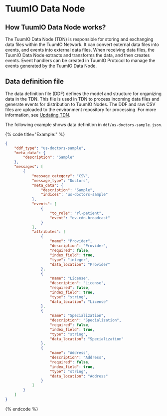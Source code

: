 # TuumIO Data Node

## How TuumIO Data Node works?

The TuumIO Data Node (TDN) is responsible for storing and exchanging data files within the TuumIO Network. It can convert external data files into events, and events into external data files. When receiving data files, the TuumIO Data Node extracts and transforms the data, and then creates events. Event handlers can be created in TuumIO Protocol to manage the events generated by the TuumIO Data Node.

## Data definition file

The data definition file (DDF) defines the model and structure for organizing data in the TDN. This file is used in TDN to process incoming data files and generate events for distribution to TuumIO Nodes. The DDF and raw CSV files are uploaded to the environment repository for processing. For more information, see [Updating TDN](../test-and-publish/publishing-the-protocol.md#update-cdn).

The following example shows data definition in `ddf/us-doctors-sample.json`.

{% code title="Example:" %}
```json
{
    "ddf_type": "us-doctors-sample",
    "meta_data": {
        "description": "Sample"
    },
    "messages": [
        {
            "message_category": "CSV",
            "message_type": "Doctors",
            "meta_data": {
                "description": "Sample",
                "indices": "us-doctors-sample"
            },
            "events": [
                {
                    "to_role": "rl-patient",
                    "event": "ev-cdn-broadcast"
                }
            ],
            "attributes": [
                {
                    "name": "Provider",
                    "description": "Provider",
                    "required": false,
                    "index_field": true,
                    "type": "integer",
                    "data_location": "Provider"
                },
                {
                    "name": "License",
                    "description": "License",
                    "required": false,
                    "index_field": true,
                    "type": "string",
                    "data_location": "License"
                },
                {
                    "name": "Specialization",
                    "description": "Specialization",
                    "required": false,
                    "index_field": true,
                    "type": "string",
                    "data_location": "Specialization"
                },
                {
                    "name": "Address",
                    "description": "Address",
                    "required": false,
                    "index_field": true,
                    "type": "string",
                    "data_location": "Address"
                }
            ]
        }
    ]
}
```
{% endcode %}
